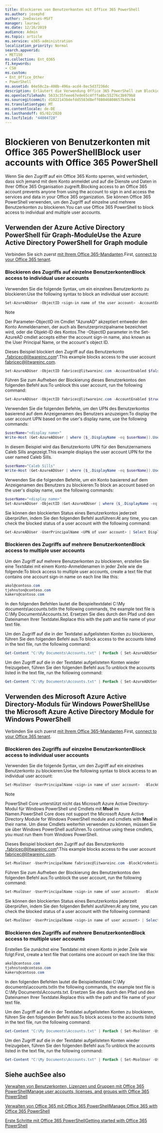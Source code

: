 ```yaml
---
title: Blockieren von Benutzerkonten mit Office 365 PowerShell
ms.author: josephd
author: JoeDavies-MSFT
manager: laurawi
ms.date: 12/16/2019
audience: Admin
ms.topic: article
ms.service: o365-administration
localization_priority: Normal
search.appverid:
- MET150
ms.collection: Ent_O365
f1.keywords:
- CSH
ms.custom:
- Ent_Office_Other
- PowerShell
ms.assetid: 04e58c2a-400b-496a-acd4-8ec5d37236dc
description: Erläutert die Verwendung Office 365 PowerShell zum Blockieren und Aufheben der Blockierung des Zugriffs auf Office 365 Konten.
ms.openlocfilehash: 5633c35feee67ede65c4fffa8bc55276c3b979b8
ms.sourcegitcommit: d1022143bdefdd5583d8eff08046808657b49c94
ms.translationtype: MT
ms.contentlocale: de-DE
ms.lasthandoff: 05/02/2020
ms.locfileid: "44004728"
---
```

# <a name="block-user-accounts-with-office-365-powershell"></a><span data-ttu-id="5f6cc-103">Blockieren von Benutzerkonten mit Office 365 PowerShell</span><span class="sxs-lookup"><span data-stu-id="5f6cc-103">Block user accounts with Office 365 PowerShell</span></span>

<span data-ttu-id="5f6cc-104">Wenn Sie den Zugriff auf ein Office 365 Konto sperren, wird verhindert, dass sich jemand mit dem Konto anmeldet und auf die Dienste und Daten in Ihrer Office 365 Organisation zugreift.</span><span class="sxs-lookup"><span data-stu-id="5f6cc-104">Blocking access to an Office 365 account prevents anyone from using the account to sign in and access the services and data in your Office 365 organization.</span></span> <span data-ttu-id="5f6cc-105">Sie können Office 365 PowerShell verwenden, um den Zugriff auf einzelne und mehrere Benutzerkonten zu blockieren.</span><span class="sxs-lookup"><span data-stu-id="5f6cc-105">You can use Office 365 PowerShell to block access to individual and multiple user accounts.</span></span>

## <a name="use-the-azure-active-directory-powershell-for-graph-module"></a><span data-ttu-id="5f6cc-106">Verwenden der Azure Active Directory PowerShell für Graph-Module</span><span class="sxs-lookup"><span data-stu-id="5f6cc-106">Use the Azure Active Directory PowerShell for Graph module</span></span>

<span data-ttu-id="5f6cc-107">Verbinden Sie sich zuerst [mit Ihrem Office 365-Mandanten](connect-to-office-365-powershell.md#connect-with-the-azure-active-directory-powershell-for-graph-module).</span><span class="sxs-lookup"><span data-stu-id="5f6cc-107">First, [connect to your Office 365 tenant](connect-to-office-365-powershell.md#connect-with-the-azure-active-directory-powershell-for-graph-module).</span></span>
 
### <a name="block-access-to-individual-user-accounts"></a><span data-ttu-id="5f6cc-108">Blockieren des Zugriffs auf einzelne Benutzerkonten</span><span class="sxs-lookup"><span data-stu-id="5f6cc-108">Block access to individual user accounts</span></span>

<span data-ttu-id="5f6cc-109">Verwenden Sie die folgende Syntax, um ein einzelnes Benutzerkonto zu blockieren:</span><span class="sxs-lookup"><span data-stu-id="5f6cc-109">Use the following syntax to block an individual user account:</span></span>
  
```powershell
Set-AzureADUser -ObjectID <sign-in name of the user account> -AccountEnabled $false
```

> [!NOTE]
> <span data-ttu-id="5f6cc-110">Der Parameter-ObjectID im Cmdlet "AzureAD" akzeptiert entweder den Konto Anmeldenamen, der auch als Benutzerprinzipalname bezeichnet wird, oder die Objekt-ID des Kontos.</span><span class="sxs-lookup"><span data-stu-id="5f6cc-110">The -ObjectID parameter in the Set-AzureAD cmdlet accepts either the account sign-in name, also known as the User Principal Name, or the account's object ID.</span></span> 
  
<span data-ttu-id="5f6cc-111">Dieses Beispiel blockiert den Zugriff auf das Benutzerkonto „fabricec@litwareinc.com“.</span><span class="sxs-lookup"><span data-stu-id="5f6cc-111">This example blocks access to the user account fabricec@litwareinc.com.</span></span>
  
```powershell
Set-AzureADUser -ObjectID fabricec@litwareinc.com -AccountEnabled $false
```

<span data-ttu-id="5f6cc-112">Führen Sie zum Aufheben der Blockierung dieses Benutzerkontos den folgenden Befehl aus:</span><span class="sxs-lookup"><span data-stu-id="5f6cc-112">To unblock this user account, run the following command:</span></span>
  
```powershell
Set-AzureADUser -ObjectID fabricec@litwareinc.com -AccountEnabled $true
```

<span data-ttu-id="5f6cc-113">Verwenden Sie die folgenden Befehle, um den UPN des Benutzerkontos basierend auf dem Anzeigenamen des Benutzers anzuzeigen:</span><span class="sxs-lookup"><span data-stu-id="5f6cc-113">To display the user account UPN based on the user's display name, use the following commands:</span></span>
  
```powershell
$userName="<display name>"
Write-Host (Get-AzureADUser | where {$_.DisplayName -eq $userName}).UserPrincipalName

```

<span data-ttu-id="5f6cc-114">In diesem Beispiel wird das Benutzerkonto UPN für den Benutzernamens Caleb Sills angezeigt.</span><span class="sxs-lookup"><span data-stu-id="5f6cc-114">This example displays the user account UPN for the user named Caleb Sills.</span></span>
  
```powershell
$userName="Caleb Sills"
Write-Host (Get-AzureADUser | where {$_.DisplayName -eq $userName}).UserPrincipalName
```

<span data-ttu-id="5f6cc-115">Verwenden Sie die folgenden Befehle, um ein Konto basierend auf dem Anzeigenamen des Benutzers zu blockieren:</span><span class="sxs-lookup"><span data-stu-id="5f6cc-115">To block an account based on the user's display name, use the following commands:</span></span>
  
```powershell
$userName="<display name>"
Set-AzureADUser -ObjectID (Get-AzureADUser | where {$_.DisplayName -eq $userName}).UserPrincipalName -AccountEnabled $false

```

<span data-ttu-id="5f6cc-116">Sie können den blockierten Status eines Benutzerkontos jederzeit überprüfen, indem Sie den folgenden Befehl ausführen:</span><span class="sxs-lookup"><span data-stu-id="5f6cc-116">At any time, you can check the blocked status of a user account with the following command:</span></span>
  
```powershell
Get-AzureADUser -UserPrincipalName <UPN of user account> | Select DisplayName,AccountEnabled
```

### <a name="block-access-to-multiple-user-accounts"></a><span data-ttu-id="5f6cc-117">Blockieren des Zugriffs auf mehrere Benutzerkonten</span><span class="sxs-lookup"><span data-stu-id="5f6cc-117">Block access to multiple user accounts</span></span>

<span data-ttu-id="5f6cc-118">Um den Zugriff auf mehrere Benutzerkonten zu blockieren, erstellen Sie eine Textdatei mit einem Konto-Anmeldenamen in jeder Zeile wie die folgende:</span><span class="sxs-lookup"><span data-stu-id="5f6cc-118">To block access to multiple user accounts, create a text file that contains one account sign-in name on each line like this:</span></span>
    
  ```powershell
akol@contoso.com
tjohnston@contoso.com
kakers@contoso.com
  ```

<span data-ttu-id="5f6cc-119">In den folgenden Befehlen lautet die Beispieltextdatei C:\My documents\accounts.txt</span><span class="sxs-lookup"><span data-stu-id="5f6cc-119">In the following commands, the example text file is C:\My Documents\Accounts.txt.</span></span> <span data-ttu-id="5f6cc-120">Ersetzen Sie dies durch den Pfad und den Dateinamen Ihrer Textdatei.</span><span class="sxs-lookup"><span data-stu-id="5f6cc-120">Replace this with the path and file name of your text file.</span></span>
  
<span data-ttu-id="5f6cc-121">Um den Zugriff auf die in der Textdatei aufgelisteten Konten zu blockieren, führen Sie den folgenden Befehl aus:</span><span class="sxs-lookup"><span data-stu-id="5f6cc-121">To block access to the accounts listed in the text file, run the following command:</span></span>
    
```powershell
Get-Content "C:\My Documents\Accounts.txt" | ForEach { Set-AzureADUSer -ObjectID $_ -AccountEnabled $false }
```

<span data-ttu-id="5f6cc-122">Um den Zugriff auf die in der Textdatei aufgelisteten Konten wieder freizugeben, führen Sie den folgenden Befehl aus:</span><span class="sxs-lookup"><span data-stu-id="5f6cc-122">To unblock the accounts listed in the text file, run the following command:</span></span>
    
```powershell
Get-Content "C:\My Documents\Accounts.txt" | ForEach { Set-AzureADUSer -ObjectID $_ -AccountEnabled $true }
```

## <a name="use-the-microsoft-azure-active-directory-module-for-windows-powershell"></a><span data-ttu-id="5f6cc-123">Verwenden des Microsoft Azure Active Directory-Moduls für Windows PowerShell</span><span class="sxs-lookup"><span data-stu-id="5f6cc-123">Use the Microsoft Azure Active Directory Module for Windows PowerShell</span></span>

<span data-ttu-id="5f6cc-124">Verbinden Sie sich zuerst [mit Ihrem Office 365-Mandanten](connect-to-office-365-powershell.md#connect-with-the-microsoft-azure-active-directory-module-for-windows-powershell).</span><span class="sxs-lookup"><span data-stu-id="5f6cc-124">First, [connect to your Office 365 tenant](connect-to-office-365-powershell.md#connect-with-the-microsoft-azure-active-directory-module-for-windows-powershell).</span></span>
    
### <a name="block-access-to-individual-user-accounts"></a><span data-ttu-id="5f6cc-125">Blockieren des Zugriffs auf einzelne Benutzerkonten</span><span class="sxs-lookup"><span data-stu-id="5f6cc-125">Block access to individual user accounts</span></span>

<span data-ttu-id="5f6cc-126">Verwenden Sie die folgende Syntax, um den Zugriff auf ein einzelnes Benutzerkonto zu blockieren:</span><span class="sxs-lookup"><span data-stu-id="5f6cc-126">Use the following syntax to block access to an individual user account:</span></span>
  
```powershell
Set-MsolUser -UserPrincipalName <sign-in name of user account>  -BlockCredential $true
```

>[!Note]
><span data-ttu-id="5f6cc-127">PowerShell Core unterstützt nicht das Microsoft Azure Active Directory-Modul für Windows PowerShell und Cmdlets mit **Msol** im Namen.</span><span class="sxs-lookup"><span data-stu-id="5f6cc-127">PowerShell Core does not support the Microsoft Azure Active Directory Module for Windows PowerShell module and cmdlets with **Msol** in their name.</span></span> <span data-ttu-id="5f6cc-128">Um diese Cmdlets weiterhin verwenden zu können, müssen Sie sie über Windows PowerShell ausführen.</span><span class="sxs-lookup"><span data-stu-id="5f6cc-128">To continue using these cmdlets, you must run them from Windows PowerShell.</span></span>
>

<span data-ttu-id="5f6cc-129">Dieses Beispiel blockiert den Zugriff auf das Benutzerkonto „fabricec@litwareinc.com“.</span><span class="sxs-lookup"><span data-stu-id="5f6cc-129">This example blocks access to the user account fabricec@litwareinc.com.</span></span>
  
```powershell
Set-MsolUser -UserPrincipalName fabricec@litwareinc.com -BlockCredential $true
```

<span data-ttu-id="5f6cc-130">Führen Sie zum Aufheben der Blockierung des Benutzerkontos den folgenden Befehl aus:</span><span class="sxs-lookup"><span data-stu-id="5f6cc-130">To unblock the user account, run the following command:</span></span>
  
```powershell
Set-MsolUser -UserPrincipalName <sign-in name of user account>  -BlockCredential $false
```

<span data-ttu-id="5f6cc-131">Sie können den blockierten Status eines Benutzerkontos jederzeit überprüfen, indem Sie den folgenden Befehl ausführen:</span><span class="sxs-lookup"><span data-stu-id="5f6cc-131">At any time, you can check the blocked status of a user account with the following command:</span></span>
  
```powershell
Get-MsolUser -UserPrincipalName <sign-in name of user account> | Select DisplayName,BlockCredential
```

### <a name="block-access-to-multiple-user-accounts"></a><span data-ttu-id="5f6cc-132">Blockieren des Zugriffs auf mehrere Benutzerkonten</span><span class="sxs-lookup"><span data-stu-id="5f6cc-132">Block access to multiple user accounts</span></span>

<span data-ttu-id="5f6cc-133">Erstellen Sie zunächst eine Textdatei mit einem Konto in jeder Zeile wie folgt:</span><span class="sxs-lookup"><span data-stu-id="5f6cc-133">First, create a text file that contains one account on each line like this:</span></span>
    
```powershell
akol@contoso.com
tjohnston@contoso.com
kakers@contoso.com
```

<span data-ttu-id="5f6cc-134">In den folgenden Befehlen lautet die Beispieltextdatei C:\My documents\accounts.txt</span><span class="sxs-lookup"><span data-stu-id="5f6cc-134">In the following commands, the example text file is C:\My Documents\Accounts.txt.</span></span> <span data-ttu-id="5f6cc-135">Ersetzen Sie dies durch den Pfad und den Dateinamen Ihrer Textdatei.</span><span class="sxs-lookup"><span data-stu-id="5f6cc-135">Replace this with the path and file name of your text file.</span></span>
    
<span data-ttu-id="5f6cc-136">Um den Zugriff auf die in der Textdatei aufgelisteten Konten zu blockieren, führen Sie den folgenden Befehl aus:</span><span class="sxs-lookup"><span data-stu-id="5f6cc-136">To block access to the accounts listed in the text file, run the following command:</span></span>
    
  ```powershell
  Get-Content "C:\My Documents\Accounts.txt" | ForEach { Set-MsolUser -UserPrincipalName $_ -BlockCredential $true }
  ```
<span data-ttu-id="5f6cc-137">Um den Zugriff auf die in der Textdatei aufgelisteten Konten wieder freizugeben, führen Sie den folgenden Befehl aus:</span><span class="sxs-lookup"><span data-stu-id="5f6cc-137">To unblock the accounts listed in the text file, run the following command:</span></span>
    
  ```powershell
  Get-Content "C:\My Documents\Accounts.txt" | ForEach { Set-MsolUser -UserPrincipalName $_ -BlockCredential $false }
  ```

## <a name="see-also"></a><span data-ttu-id="5f6cc-138">Siehe auch</span><span class="sxs-lookup"><span data-stu-id="5f6cc-138">See also</span></span>

[<span data-ttu-id="5f6cc-139">Verwalten von Benutzerkonten, Lizenzen und Gruppen mit Office 365 PowerShell</span><span class="sxs-lookup"><span data-stu-id="5f6cc-139">Manage user accounts, licenses, and groups with Office 365 PowerShell</span></span>](manage-user-accounts-and-licenses-with-office-365-powershell.md)
  
[<span data-ttu-id="5f6cc-140">Verwalten von Office 365 mit Office 365 PowerShell</span><span class="sxs-lookup"><span data-stu-id="5f6cc-140">Manage Office 365 with Office 365 PowerShell</span></span>](manage-office-365-with-office-365-powershell.md)
  
[<span data-ttu-id="5f6cc-141">Erste Schritte mit Office 365 PowerShell</span><span class="sxs-lookup"><span data-stu-id="5f6cc-141">Getting started with Office 365 PowerShell</span></span>](getting-started-with-office-365-powershell.md)
